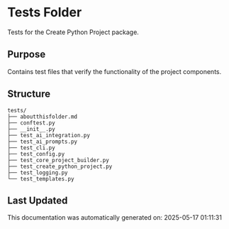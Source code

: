 <!-- filepath: /home/michaelnewham/bin/python_projects/create_python_project/tests/aboutthisfolder.md -->
# Tests Folder

Tests for the Create Python Project package.

## Purpose

Contains test files that verify the functionality of the project components.

## Structure

```
tests/
├── aboutthisfolder.md
├── conftest.py
├── __init__.py
├── test_ai_integration.py
├── test_ai_prompts.py
├── test_cli.py
├── test_config.py
├── test_core_project_builder.py
├── test_create_python_project.py
├── test_logging.py
└── test_templates.py
```

## Last Updated

This documentation was automatically generated on: 2025-05-17 01:11:31
